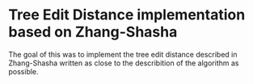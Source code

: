 # Tree Edit Distance implementation based on Zhang-Shasha
The goal of this was to implement the tree edit distance described in Zhang-Shasha written as close to the describition of the algorithm as possible.